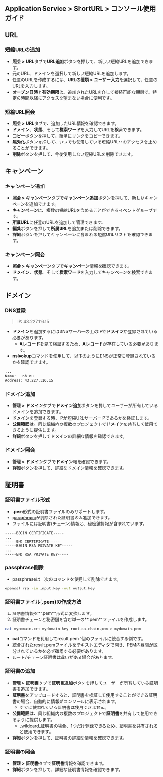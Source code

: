 ## Application Service > ShortURL > コンソール使用ガイド

## URL

### 短縮URLの追加
- **照会 > URL**タブで**URL追加**ボタンを押して、新しい短縮URLを追加できます。
- 元のURL、ドメインを選択して新しい短縮URLを追加します。
- 任意のURLを作成するには、**URLの種類 > ユーザー入力**を選択して、任意のURLを入力します。
- **オープン日時**と**有効期限**は、追加されたURLを介して接続可能な期間で、特定の時間以降にアクセスを望まない場合に便利です。

### 短縮URL照会
- **照会 > URL**タブで、追加したURL情報を確認できます。
- **ドメイン**、**状態**、そして**検索ワード**を入力してURLを検索できます。
- **コピー**ボタンを押して、簡単にリンクをコピーできます。
- **無効化**ボタンを押して、いつでも使用している短縮URLへのアクセスを止めることができます。
- **削除**ボタンを押して、今後使用しない短縮URLを削除できます。



## キャンペーン

### キャンペーン追加
- **照会 > キャンペーン**タブで**キャンペーン追加**ボタンを押して、新しいキャンペーンを追加できます。
- **キャンペーン**は、複数の短縮URLを含めることができるイベントグループです。
- **所属URL**に任意のURLを追加して管理できます。
- **編集**ボタンを押して**所属URL**を追加または削除できます。
- **詳細**ボタンを押してキャンペーンに含まれる短縮URLリストを確認できます。

### キャンペーン照会
- **照会 > キャンペーン**タブで**キャンペーン**情報を確認できます。
- **ドメイン**、**状態**、そして**検索ワード**を入力してキャンペーンを検索できます。


## ドメイン

### DNS登録
> IP: 43.227.116.15
- **ドメイン**を追加するにはDNSサーバーの上のIPで**ドメイン**が登録されている必要があります。
    - **Aレコード**を見て検証するため、**Aレコード**が存在している必要があります。
- **nslookup**コマンドを使用して、以下のようにDNSが正常に登録されているかを確認できます。
```bash
...
Name:   nh.nu
Address: 43.227.116.15
```
### ドメイン追加
- **管理 > ドメイン**タブで**ドメイン追加**ボタンを押してユーザーが所有しているドメインを追加できます。
- **ドメイン**を登録する時、IPが短縮URLサーバーIPであるかを検証します。
- **公開範囲**は、同じ組織内の複数のプロジェクトで**ドメイン**を共有して使用できるように提供します。
- **詳細**ボタンを押してドメインの詳細な情報を確認できます。

### ドメイン照会
- **管理 > ドメイン**タブで**ドメイン**報を確認できます。
- **詳細**ボタンを押して、詳細なドメイン情報を確認できます。



## 証明書

### 証明書ファイル形式
- **.pem**形式の証明書ファイルのみサポートします。
- [passphrase](#passphrase-削除)が削除された証明書のみ追加できます。
- ファイルには証明書(チェーン)情報と、秘密鍵情報が含まれています。

```
-----BEGIN CERTIFICATE-----
...
-----END CERTIFICATE-----
-----BEGIN RSA PRIVATE KEY-----
...
-----END RSA PRIVATE KEY-----
```

### passphrase削除
- passphraseは、次のコマンドを使用して削除できます。
```bash
openssl rsa -in input.key -out output.key
```

### 証明書ファイル(.pem)の作成方法
1. 証明書情報を**.pem**形式に変換します。
2. 証明書チェーンと秘密鍵を含む単一の**.pem**ファイルを作成します。

```bash
cat mydomain.crt mydomain.key root-ca-chain.pem > mydomain.pem
```

- **cat**コマンドを利用してresult.pem 1個のファイルに統合する例です。
- 統合されたresult.pemファイルをテキストエディタで開き、PEM内容間が区分されているかを必ず確認する必要があります。
- ルート/チェーン証明書は違いがある場合があります。


### 証明書の追加
- **管理 > 証明書**タブで**証明書追加**ボタンを押してユーザーが所有している証明書を追加できます。
- **証明書**をアップロードすると、証明書を検証して使用することができる証明書の場合、自動的に情報がコンソールに表示されます。
    - すでに使われている証明書は使用できません。
- **公開範囲**は、同じ組織内の複数のプロジェクトで**証明書**を共有して使用できるように提供します。
    - _wildcard_証明書の場合、1つだけ登録できるため、証明書を共有されると使用できます。
- **詳細**ボタンを押して、証明書の詳細な情報を確認できます。

### 証明書の照会
- **管理 > 証明書**タブで**証明書**情報を確認できます。
- **詳細**ボタンを押して、詳細な証明書情報を確認できます。
